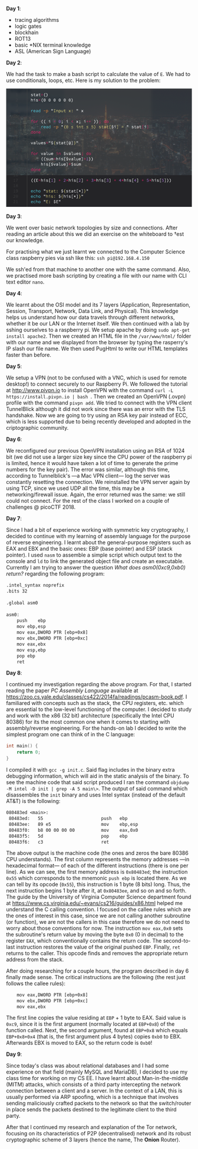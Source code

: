__Day 1__:
- tracing algorithms
- logic gates
- blockhain
- ROT13
- basic \*NIX terminal knowledge
- ASL (American Sign Language)

__Day 2__:

We had the task to make a bash script to calculate the value of `E`. We had to use conditionals, loops, etc. Here is my solution to the problem:

![404 not found](/day_2.png)

__Day 3__:

We went over basic network topologies by size and connections. After reading an article about this we did an exercise on the whiteboard to †est our knowledge.

For practising what we just learnt we connected to the Computer Science class raspberry pies via ssh like this:
`ssh pi@192.168.4.150`

We ssh'ed from that machine to another one with the same command. Also, we practised more bash scripting by creating a file with our name with CLI text editor `nano`.

__Day 4__:

We learnt about the OSI model and its 7 layers (Application, Representation, Session, Transport, Network, Data Link, and Physical). This knowledge helps us understand how our data travels through different networks, whether it be our LAN or the Internet itself. We then continued with a lab by sshing ourselves to a raspberry pi. We setup apache by doing `sudo apt-get install apache2`. Then we created an HTML file in the `/var/www/html/` folder with our name and we displayed from the browser by typing the rasperry's IP slash our file name. We then used PugHtml to write our HTML templates faster than before.

__Day 5__:

We setup a VPN (not to be confused with a VNC, which is used for remote desktop!) to connect securely to our Raspberry Pi. We followed the tutorial at http://www.pivpn.io to install OpenVPN with the command `curl -L https://install.pivpn.io | bash
`. Then we created an OpenVPN (.ovpn) profile with the command `pivpn add`. We tried to connect with the VPN client TunnelBlick although it did not work since there was an error with the TLS handshake. Now we are going to try using an RSA key pair instead of ECC, which is less supported due to being recently developed and adopted in the criptographic community.

__Day 6__:

We reconfigured our previous OpenVPN installation using an RSA of 1024 bit (we did not use a larger size key since the CPU power of the raspberry pi is limited, hence it would have taken a lot of time to generate the prime numbers for the key pair). The error was similar, although this time, according to Tunnelblick's —a Mac VPN client— log the server was constantly resetting the connection. We reinstalled the VPN server again by using TCP, since we used UDP all the time, this may be a networking/firewall issue. Again, the error returned was the same: we still could not connect. For the rest of the class I worked on a couple of challenges @ picoCTF 2018.

__Day 7__:

Since I had a bit of experience working with symmetric key cryptography, I decided to continue with my learning of assembly language for the purpose of reverse engineering. I learnt about the general-purpose registers such as EAX and EBX and the basic ones: EBP (base pointer) and ESP (stack pointer). I used `nasm` to assemble a simple script which output text to the console and `ld` to link the generated object file and create an executable. Currently I am trying to answer the question _What does asm0(0xc9,0xb0) return?_ regarding the following program:
```assembly
.intel_syntax noprefix
.bits 32

.global asm0

asm0:
	push	ebp
	mov	ebp,esp
	mov	eax,DWORD PTR [ebp+0x8]
	mov	ebx,DWORD PTR [ebp+0xc]
	mov	eax,ebx
	mov	esp,ebp
	pop	ebp
	ret
```

__Day 8__:

I continued my investigation regarding the above program. For that, I started reading the paper _PC Assembly Language_ available at https://zoo.cs.yale.edu/classes/cs422/2014fa/readings/pcasm-book.pdf. I familiared with concepts such as the stack, the CPU registers, etc. which are essential to the low-level functioning of the computer. I decided to study and work with the x86 (32 bit) architecture (specifically the Intel CPU 80386) for its the most common one when it comes to starting with assembly/reverse engineering. For the hands-on lab I decided to write the simplest program one can think of in the C language:
```c
int main() {
	return 0;
}
```

I compiled it with `gcc -g init.c`. Said flag includes in the binary extra debugging information, which will aid in the static analysis of the binary. To see the machine code that said script produced I ran the command `objdump -M intel -D init | grep -A 5 main\>`. The output of said command which disassembles the `init` binary and uses Intel syntax (instead of the default AT&T) is the following:
```assembly
080483ed <main>:
 80483ed:	55                   	push   ebp
 80483ee:	89 e5                	mov    ebp,esp
 80483f0:	b8 00 00 00 00       	mov    eax,0x0
 80483f5:	5d                   	pop    ebp
 80483f6:	c3                   	ret
```

The above output is the machine code (the ones and zeros the bare 80386 CPU understands). The first column represents the memory addresses —in hexadecimal format— of each of the different instructions (there is one per line). As we can see, the first memory address is `0x80483ed`; the instruction `0x55` which corresponds to the mnemonic `push ebp` is located there. As we can tell by its opcode (`0x55`), this instruction is 1 byte (8 bits) long. Thus, the next instruction begins 1 byte after it, at `0x80483ee`, and so on and so forth. The guide by the University of Virginia Computer Science department found at https://www.cs.virginia.edu/~evans/cs216/guides/x86.html helped me understand the C calling convention. I focused on the callee rules which are the ones of interest in this case, since we are not calling another subroutine (or function), we are not the callers in this case therefore we do not need to worry about those conventions for now. The instruction `mov eax,0x0` sets the subroutine's return value by moving the byte `0x0` (0 in decimal) to the register `EAX`, which conventionally contains the return code. The second-to-last instruction restores the value of the original pushed `EBP`. Finally, `ret` returns to the caller. This opcode finds and removes the appropriate return address from the stack.

After doing researching for a couple hours, the program described in day 6 finally made sense. The critical instructions are the following (the rest just follows the callee rules):
```assembly
	mov	eax,DWORD PTR [ebp+0x8]
	mov	ebx,DWORD PTR [ebp+0xc]
	mov	eax,ebx
```

The first line copies the value residing at `EBP` + 1 byte to EAX. Said value is `0xc9`, since it is the first argument (normally located at `EBP+0x8`) of the function called. Next, the second argument, found at `EBP+0x8` which equals `EBP+0x8+0x4` (that is, the first argument plus 4 bytes) copies `0xb0` to EBX. Afterwards EBX is moved to EAX, so the return code is `0xb0`!


__Day 9__:

Since today's class was about relational databases and I had some experience on that field (mainly MySQL and MariaDB), I decided to use my class time for working on my CS EE. I have learnt about Man-in-the-middle (MITM) attacks, which consists of a third party intercepting the network connection between a client and a server. In the context of a LAN, this is usually performed via ARP spoofing, which is a technique that involves sending maliciously crafted packets to the network so that the switch/router in place sends the packets destined to the legitimate client to the third party.

After that I continued my research and explanation of the Tor network, focusing on its characteristics of P2P (decentralised) network and its robust cryptographic scheme of 3 layers (hence the name, The __Onion__ Router).
